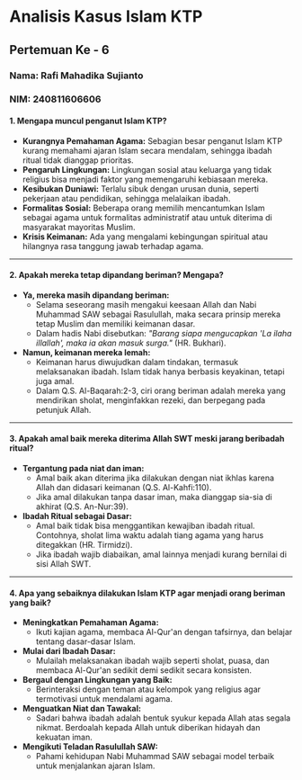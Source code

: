 # Analisis Kasus Islam KTP
## Pertemuan Ke - 6 

### Nama: Rafi Mahadika Sujianto
### NIM: 240811606606


#### **1. Mengapa muncul penganut Islam KTP?**

- **Kurangnya Pemahaman Agama:** Sebagian besar penganut Islam KTP kurang memahami ajaran Islam secara mendalam, sehingga ibadah ritual tidak dianggap prioritas.
- **Pengaruh Lingkungan:** Lingkungan sosial atau keluarga yang tidak religius bisa menjadi faktor yang memengaruhi kebiasaan mereka.
- **Kesibukan Duniawi:** Terlalu sibuk dengan urusan dunia, seperti pekerjaan atau pendidikan, sehingga melalaikan ibadah.
- **Formalitas Sosial:** Beberapa orang memilih mencantumkan Islam sebagai agama untuk formalitas administratif atau untuk diterima di masyarakat mayoritas Muslim.
- **Krisis Keimanan:** Ada yang mengalami kebingungan spiritual atau hilangnya rasa tanggung jawab terhadap agama.

---

#### **2. Apakah mereka tetap dipandang beriman? Mengapa?**

- **Ya, mereka masih dipandang beriman:**
    - Selama seseorang masih mengakui keesaan Allah dan Nabi Muhammad SAW sebagai Rasulullah, maka secara prinsip mereka tetap Muslim dan memiliki keimanan dasar.
    - Dalam hadis Nabi disebutkan: _"Barang siapa mengucapkan 'La ilaha illallah', maka ia akan masuk surga."_ (HR. Bukhari).
- **Namun, keimanan mereka lemah:**
    - Keimanan harus diwujudkan dalam tindakan, termasuk melaksanakan ibadah. Islam tidak hanya berbasis keyakinan, tetapi juga amal.
    - Dalam Q.S. Al-Baqarah:2-3, ciri orang beriman adalah mereka yang mendirikan sholat, menginfakkan rezeki, dan berpegang pada petunjuk Allah.

---

#### **3. Apakah amal baik mereka diterima Allah SWT meski jarang beribadah ritual?**

- **Tergantung pada niat dan iman:**
    - Amal baik akan diterima jika dilakukan dengan niat ikhlas karena Allah dan didasari keimanan (Q.S. Al-Kahfi:110).
    - Jika amal dilakukan tanpa dasar iman, maka dianggap sia-sia di akhirat (Q.S. An-Nur:39).
- **Ibadah Ritual sebagai Dasar:**
    - Amal baik tidak bisa menggantikan kewajiban ibadah ritual. Contohnya, sholat lima waktu adalah tiang agama yang harus ditegakkan (HR. Tirmidzi).
    - Jika ibadah wajib diabaikan, amal lainnya menjadi kurang bernilai di sisi Allah SWT.

---

#### **4. Apa yang sebaiknya dilakukan Islam KTP agar menjadi orang beriman yang baik?**

- **Meningkatkan Pemahaman Agama:**
    - Ikuti kajian agama, membaca Al-Qur'an dengan tafsirnya, dan belajar tentang dasar-dasar Islam.
- **Mulai dari Ibadah Dasar:**
    - Mulailah melaksanakan ibadah wajib seperti sholat, puasa, dan membaca Al-Qur'an sedikit demi sedikit secara konsisten.
- **Bergaul dengan Lingkungan yang Baik:**
    - Berinteraksi dengan teman atau kelompok yang religius agar termotivasi untuk mendalami agama.
- **Menguatkan Niat dan Tawakal:**
    - Sadari bahwa ibadah adalah bentuk syukur kepada Allah atas segala nikmat. Berdoalah kepada Allah untuk diberikan hidayah dan kekuatan iman.
- **Mengikuti Teladan Rasulullah SAW:**
    - Pahami kehidupan Nabi Muhammad SAW sebagai model terbaik untuk menjalankan ajaran Islam.







